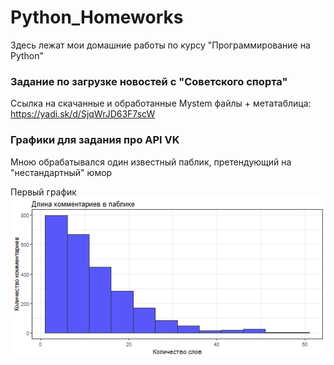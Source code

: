 # Python_Homeworks
Здесь лежат мои домашние работы по курсу "Программирование на Python"

### Задание по загрузке новостей с "Советского спорта"
Ссылка на скачанные и обработанные Mystem файлы + метатаблица: https://yadi.sk/d/SjqWrJD63F7scW


### Графики для задания про API VK
Мною обрабатывался один известный паблик, претендующий на "нестандартный" юмор

Первый график
![alt text](https://github.com/SergeyMikhaylov21/Python_Homeworks/blob/master/Comment_plot.png)
